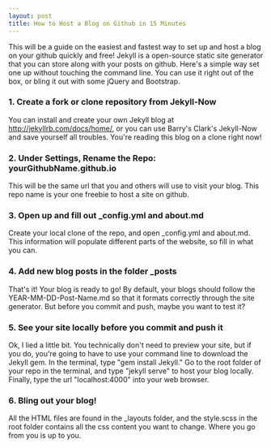 ```yaml
---
layout: post
title: How to Host a Blog on Github in 15 Minutes 
---
```


This will be a guide on the easiest and fastest way to set up and host a blog on your github quickly and free! Jekyll is a open-source static site generator that you can store along with your posts on github. Here's a simple way set one up without touching the command line. You can use it right out of the box, or bling it out with some jQuery and Bootstrap.

### 1. Create a fork or clone repository from Jekyll-Now
You can install and create your own Jekyll blog at http://jekyllrb.com/docs/home/, or you can use Barry's Clark's Jekyll-Now and save yourself all troubles. You're reading this blog on a clone right now!

### 2. Under Settings, Rename the Repo: yourGithubName.github.io

This will be the same url that you and others will use to visit your blog. This repo name is your one freebie to host a site on github.

### 3. Open up and fill out _config.yml and about.md

Create your local clone of the repo, and open _config.yml and about.md. This information will populate different parts of the website, so fill in what you can.

### 4. Add new blog posts in the folder _posts

That's it! Your blog is ready to go! By default, your blogs should follow the YEAR-MM-DD-Post-Name.md so that it formats correctly through the site generator. But before you commit and push, maybe you want to test it?

### 5. See your site locally before you commit and push it

Ok, I lied a little bit. You technically don't need to preview your site, but if you do, you're going to have to use your command line to download the Jekyll gem. In the terminal, type "gem install Jekyll." Go to the root folder of your repo in the terminal, and type "jekyll serve" to host your blog locally. Finally, type the url "localhost:4000" into your web browser. 

### 6. Bling out your blog!

All the HTML files are found in the _layouts folder, and the style.scss in the root folder contains all the css content you want to change. Where you go from you is up to you.
